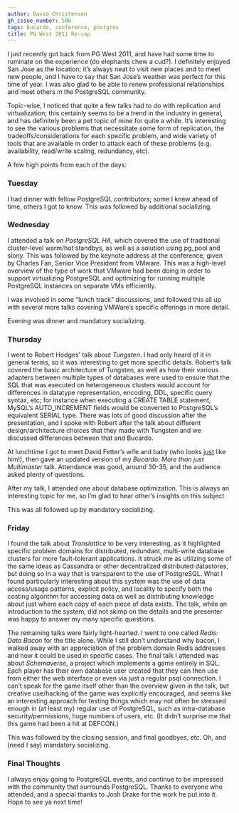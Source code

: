 ```yaml
---
author: David Christensen
gh_issue_number: 506
tags: bucardo, conference, postgres
title: PG West 2011 Re-cap
---
```




I just recently got back from PG West 2011, and have had some time to ruminate on the experience (do elephants chew a cud?</note-to-self>). I definitely enjoyed San Jose as the location; it’s always neat to visit new places and to meet new people, and I have to say that San Jose’s weather was perfect for this time of year. I was also glad to be able to renew professional relationships and meet others in the PostgreSQL community.

Topic-wise, I noticed that quite a few talks had to do with replication and virtualization; this certainly seems to be a trend in the industry in general, and has definitely been a pet topic of mine for quite a while. It’s interesting to see the various problems that necessitate some form of replication, the tradeoffs/considerations for each specific problem, and wide variety of tools that are available in order to attack each of these problems (e.g. availability, read/write scaling, redundancy, etc).

A few high points from each of the days:

### Tuesday

I had dinner with fellow PostgreSQL contributors; some I knew ahead of time, others I got to know. This was followed by additional socializing.

### Wednesday

I attended a talk on *PostgreSQL HA*, which covered the use of traditional cluster-level warm/hot standbys, as well as a solution using pg_pool and slony. This was followed by the keynote address at the conference, given by Charles Fan, Senior Vice President from VMware. This was a high-level overview of the type of work that VMware had been doing in order to support virtualizing PostgreSQL and optimizing for running multiple PostgreSQL instances on separate VMs efficiently.

I was involved in some “lunch track” discussions, and followed this all up with several more talks covering VMWare’s specific offerings in more detail.

Evening was dinner and mandatory socializing.

### Thursday

I went to Robert Hodges’ talk about *Tungsten*. I had only heard of it in general terms, so it was interesting to get more specific details. Robert’s talk covered the basic architecture of Tungsten, as well as how their various adapters between multiple types of databases were used to ensure that the SQL that was executed on heterogeneous clusters would account for differences in datatype representation, encoding, DDL, specific query syntax, etc; for instance when executing a CREATE TABLE statement, MySQL’s AUTO_INCREMENT fields would be converted to PostgreSQL’s equivalent SERIAL type. There was lots of good discussion after the presentation, and I spoke with Robert after the talk about different design/architecture choices that they made with Tungsten and we discussed differences between that and Bucardo.

At lunchtime I got to meet David Fetter’s wife and baby (who looks [just](https://david.endpoint.com/fetter-baby.jpg) like him!), then gave an updated version of my *Bucardo: More than just Multimaster* talk. Attendance was good, around 30-35, and the audience asked plenty of questions.

After my talk, I attended one about database optimization. This is always an interesting topic for me, so I’m glad to hear other’s insights on this subject.

This was all followed up by mandatory socializing.

### Friday

I found the talk about *Translattice* to be very interesting, as it highlighted specific problem domains for distributed, redundant, multi-write database clusters for more fault-tolerant applications. It struck me as utilizing some of the same ideas as Cassandra or other decentralized distributed datastores, but doing so in a way that is transparent to the use of PostgreSQL. What I found particularly interesting about this system was the use of data access/usage patterns, explicit policy, and locality to specify both the costing algorithm for accessing data as well as distributing knowledge about just where each copy of each piece of data exists. The talk, while an introduction to the system, did not skimp on the details and the presenter was happy to answer my many specific questions.

The remaining talks were fairly light-hearted. I went to one called *Redis: Data Bacon* for the title alone. While I still don’t understand why bacon, I walked away with an appreciation of the problem domain Redis addresses and how it could be used in specific cases. The final talk I attended was about *Schemaverse*, a project which implements a game entirely in SQL. Each player has their own database user created that they can then use from either the web interface or even via just a regular psql connection. I can’t speak for the game itself other than the overview given in the talk, but creative use/hacking of the game was explicitly encouraged, and seems like an interesting approach for testing things which may not often be stressed enough in (at least my) regular use of PostgreSQL, such as intra-database security/permissions, huge numbers of users, etc. (It didn’t surprise me that this game had been a hit at DEFCON.)

This was followed by the closing session, and final goodbyes, etc. Oh, and (need I say) mandatory socializing.

### Final Thoughts

I always enjoy going to PostgreSQL events, and continue to be impressed with the community that surrounds PostgreSQL. Thanks to everyone who attended, and a special thanks to Josh Drake for the work he put into it. Hope to see ya next time!


